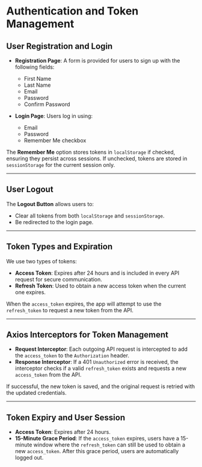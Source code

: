 # Authentication and Token Management

## User Registration and Login

- **Registration Page**: A form is provided for users to sign up with the following fields:

  - First Name
  - Last Name
  - Email
  - Password
  - Confirm Password

- **Login Page**: Users log in using:
  - Email
  - Password
  - Remember Me checkbox

The **Remember Me** option stores tokens in `localStorage` if checked, ensuring they persist across sessions. If unchecked, tokens are stored in `sessionStorage` for the current session only.

---

## User Logout

The **Logout Button** allows users to:

- Clear all tokens from both `localStorage` and `sessionStorage`.
- Be redirected to the login page.

---

## Token Types and Expiration

We use two types of tokens:

- **Access Token**: Expires after 24 hours and is included in every API request for secure communication.
- **Refresh Token**: Used to obtain a new access token when the current one expires.

When the `access_token` expires, the app will attempt to use the `refresh_token` to request a new token from the API.

---

## Axios Interceptors for Token Management

- **Request Interceptor**: Each outgoing API request is intercepted to add the `access_token` to the `Authorization` header.
- **Response Interceptor**: If a 401 `Unauthorized` error is received, the interceptor checks if a valid `refresh_token` exists and requests a new `access_token` from the API.

If successful, the new token is saved, and the original request is retried with the updated credentials.

---

## Token Expiry and User Session

- **Access Token**: Expires after 24 hours.
- **15-Minute Grace Period**: If the `access_token` expires, users have a 15-minute window where the `refresh_token` can still be used to obtain a new `access_token`. After this grace period, users are automatically logged out.
